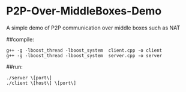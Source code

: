 # P2P-Over-MiddleBoxes-Demo
A simple demo of P2P communication over middle boxes such as NAT

##compile:

    g++ -g -lboost_thread -lboost_system  client.cpp -o client
    g++ -g -lboost_thread -lboost_system  server.cpp -o server

##run:

    ./server \[port\]
    ./client \[host\] \[port\]
